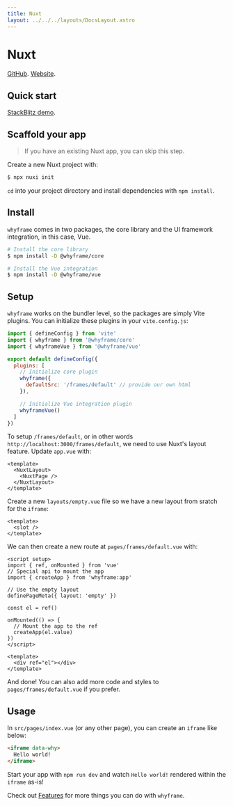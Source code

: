 ```yaml
---
title: Nuxt
layout: ../../../layouts/DocsLayout.astro
---
```


# Nuxt

[GitHub](https://github.com/nuxt/framework). [Website](https://v3.nuxtjs.org).

## Quick start

[StackBlitz demo](/new/nuxt).

## Scaffold your app

> If you have an existing Nuxt app, you can skip this step.

Create a new Nuxt project with:

```bash
$ npx nuxi init
```

`cd` into your project directory and install dependencies with `npm install`.

## Install

`whyframe` comes in two packages, the core library and the UI framework integration, in this case, Vue.

```bash
# Install the core library
$ npm install -D @whyframe/core

# Install the Vue integration
$ npm install -D @whyframe/vue
```

## Setup

`whyframe` works on the bundler level, so the packages are simply Vite plugins. You can initialize these plugins in your `vite.config.js`:

```js
import { defineConfig } from 'vite'
import { whyframe } from '@whyframe/core'
import { whyframeVue } from '@whyframe/vue'

export default defineConfig({
  plugins: [
    // Initialize core plugin
    whyframe({
      defaultSrc: '/frames/default' // provide our own html
    }),

    // Initialize Vue integration plugin
    whyframeVue()
  ]
})
```

To setup `/frames/default`, or in other words `http://localhost:3000/frames/default`, we need to use Nuxt's layout feature. Update `app.vue` with:

```vue
<template>
  <NuxtLayout>
    <NuxtPage />
  </NuxtLayout>
</template>
```

Create a new `layouts/empty.vue` file so we have a new layout from sratch for the `iframe`:

```vue
<template>
  <slot />
</template>
```

We can then create a new route at `pages/frames/default.vue` with:

```vue
<script setup>
import { ref, onMounted } from 'vue'
// Special api to mount the app
import { createApp } from 'whyframe:app'

// Use the empty layout
definePageMeta({ layout: 'empty' })

const el = ref()

onMounted(() => {
  // Mount the app to the ref
  createApp(el.value)
})
</script>

<template>
  <div ref="el"></div>
</template>
```

And done! You can also add more code and styles to `pages/frames/default.vue` if you prefer.

## Usage

In `src/pages/index.vue` (or any other page), you can create an `iframe` like below:

<!-- prettier-ignore -->
```html
<iframe data-why>
  Hello world!
</iframe>
```

Start your app with `npm run dev` and watch `Hello world!` rendered within the `iframe` as-is!

Check out [Features](/docs/features) for more things you can do with `whyframe`.
